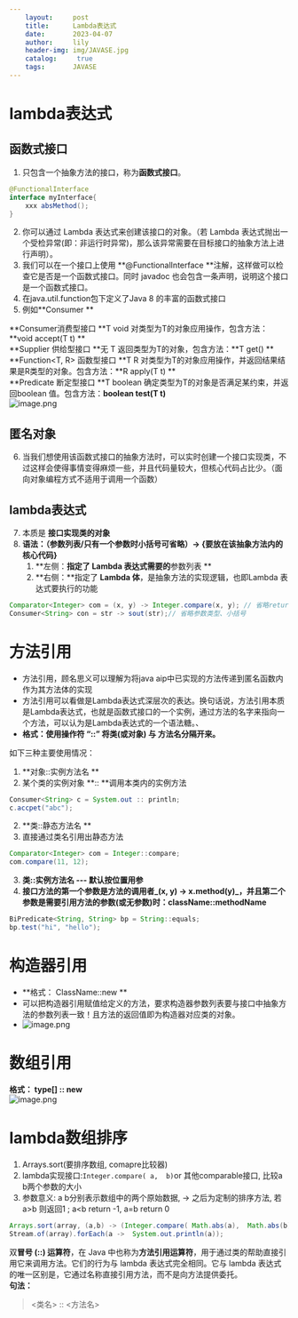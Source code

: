 ```yaml
---
    layout:     post
    title:      Lambda表达式
    date:       2023-04-07
    author:     lily
    header-img: img/JAVASE.jpg
    catalog: 	 true
    tags:       JAVASE
---
```


<a name="sPdwr"></a>
# lambda表达式
<a name="ye1nq"></a>
## 函数式接口

   1. 只包含一个抽象方法的接口，称为**函数式接口**。 
```java
@FunctionalInterface
interface myInterface{
    xxx absMethod();
}
```

   2.  你可以通过 Lambda 表达式来创建该接口的对象。（若 Lambda 表达式抛出一个受检异常(即：非运行时异常)，那么该异常需要在目标接口的抽象方法上进行声明）。 
   3. 我们可以在一个接口上使用 **@FunctionalInterface **注解，这样做可以检查它是否是一个函数式接口。同时 javadoc 也会包含一条声明，说明这个接口是一个函数式接口。 
   4. 在java.util.function包下定义了Java 8 的丰富的函数式接口
   5. 例如**Consumer<T> **

**Consumer<T>消费型接口 **T void 对类型为T的对象应用操作，包含方法： **void accept(T t) **<br />**Supplier<T> 供给型接口 **无 T 返回类型为T的对象，包含方法：**T get() **<br />**Function<T, R> 函数型接口 **T R 对类型为T的对象应用操作，并返回结果结 果是R类型的对象。包含方法：**R apply(T t) **<br />**Predicate<T> 断定型接口 **T boolean 确定类型为T的对象是否满足某约束，并返回boolean 值。包含方法：**boolean test(T t)**<br />![image.png](https://cdn.nlark.com/yuque/0/2022/png/1238904/1669818137775-db30fbcd-d22f-4d06-9016-6d8f3f6129b9.png#averageHue=%238a9bb0&clientId=ubc53689a-662e-4&from=paste&height=315&id=uf90876c7&name=image.png&originHeight=473&originWidth=853&originalType=binary&ratio=1&rotation=0&showTitle=false&size=165319&status=done&style=none&taskId=u07fce2dd-b5bb-4e19-8eb6-ce5ad69e270&title=&width=568.6666666666666)
<a name="JjquD"></a>
## 匿名对象

   6. 当我们想使用该函数式接口的抽象方法时，可以实时创建一个接口实现类，不过这样会使得事情变得麻烦一些，并且代码量较大，但核心代码占比少。（面向对象编程方式不适用于调用一个函数）
<a name="jraGT"></a>
## lambda表达式

   7. 本质是 **接口实现类的对象**
   8. **语法：（参数列表/只有一个参数时小括号可省略）-> {要放在该抽象方法内的核心代码}**
      1. **左侧：**指定了 Lambda 表达式需要的**参数列表 **
      2. **右侧：**指定了 **Lambda 体**，是抽象方法的实现逻辑，也即Lambda 表达式要执行的功能
```java
Comparator<Integer> com = (x, y) -> Integer.compare(x, y); // 省略return
Consumer<String> con = str -> sout(str);// 省略参数类型、小括号
```

<a name="Hrpzh"></a>
# 方法引用

- 方法引用，顾名思义可以理解为将java aip中已实现的方法传递到匿名函数内作为其方法体的实现
- 方法引用可以看做是Lambda表达式深层次的表达。换句话说，方法引用本质是Lambda表达式，也就是函数式接口的一个实例，通过方法的名字来指向一个方法，可以认为是Lambda表达式的一个语法糖。、
- **格式：使用操作符 “::” 将类(或对象) 与 方法名分隔开来。**

如下三种主要使用情况： 

1.  **对象::实例方法名 **
   1. 某个类的实例对象 **:: **调用本类内的实例方法 
```java
Consumer<String> c = System.out :: println;
c.accpet("abc");
```

2.  **类::静态方法名 **
   1. 直接通过类名引用出静态方法
```java
Comparator<Integer> com = Integer::compare;
com.compare(11, 12);
```

3.  **类::实例方法名 --- 默认按位置用参**
   1. **接口方法的第一个参数是方法的调用者_(x, y) -> x.method(y)_，并且第二个参数是需要引用方法的参数(或无参数)时：className::methodName**
```java
BiPredicate<String, String> bp = String::equals;
bp.test("hi", "hello");
```
<a name="riwpS"></a>
# 构造器引用

- **格式： ClassName::new **
- 可以把构造器引用赋值给定义的方法，要求构造器参数列表要与接口中抽象方法的参数列表一致！且方法的返回值即为构造器对应类的对象。
- ![image.png](https://cdn.nlark.com/yuque/0/2022/png/1238904/1669819540748-58d01c5e-f90b-40af-aaaa-cfd8a33d813d.png#averageHue=%23c0bdbd&clientId=ubc53689a-662e-4&from=paste&height=92&id=u54b132a4&name=image.png&originHeight=138&originWidth=643&originalType=binary&ratio=1&rotation=0&showTitle=false&size=24935&status=done&style=none&taskId=u9f327f24-b233-476e-a2de-94e4de14232&title=&width=428.6666666666667)
<a name="ARk84"></a>
# 数组引用
**格式： type[] :: new**<br />![image.png](https://cdn.nlark.com/yuque/0/2022/png/1238904/1669819704379-7113e1c9-d692-45a0-8cfe-e2163f061700.png#averageHue=%23c2bfbf&clientId=ubc53689a-662e-4&from=paste&height=109&id=ue5347097&name=image.png&originHeight=163&originWidth=664&originalType=binary&ratio=1&rotation=0&showTitle=false&size=23857&status=done&style=none&taskId=uccfa687b-2522-4be4-8d1a-8cfedd308c6&title=&width=442.6666666666667)
<a name="BTpUv"></a>
# lambda数组排序

1. Arrays.sort(要排序数组,  comapre比较器)
2. lambda实现接口:`Integer.compare( a,  b)`or 其他comparable接口, 比较a b两个参数的大小
3. 参数意义: a b分别表示数组中的两个原始数据, -> 之后为定制的排序方法, 若 a>b 则返回1 ; a<b return -1, a=b return 0
```java
Arrays.sort(array, (a,b) -> (Integer.compare( Math.abs(a),  Math.abs(b))));
Stream.of(array).forEach(a ->  System.out.println(a));
```
双**冒号 (::) 运算符**，在 Java 中也称为**方法引用运算符**，用于通过类的帮助直接引用它来调用方法。它们的行为与 lambda 表达式完全相同。它与 lambda 表达式的唯一区别是，它通过名称直接引用方法，而不是向方法提供委托。<br />**句法：**
> <类名> :: <方法名>


